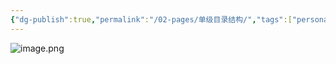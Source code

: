 ```yaml
---
{"dg-publish":true,"permalink":"/02-pages/单级目录结构/","tags":["personal/blog","os/file"]}
---
```


![image.png](https://yelanyanyu-img-bed.oss-cn-hangzhou.aliyuncs.com/img/blog/2024/10/20241018211614.png)
